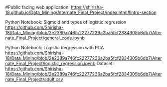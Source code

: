 #Public facing web application: 
https://shirisha-18.github.io/Data_Mining/Alternate_Final_Project/index.html#intro-section

Python Notebook: Sigmoid and types of logistic regression
https://github.com/Shirisha-18/Data_Mining/blob/2e2389a746fc22277236a2ba5fcf2334305b6db7/Alternate_Final_Project/general_code.ipynb

Python Notebook: Logistic Regression with PCA
https://github.com/Shirisha-18/Data_Mining/blob/2e2389a746fc22277236a2ba5fcf2334305b6db7/Alternate_Final_Project/logistic_regression.ipynb
Dataset: https://github.com/Shirisha-18/Data_Mining/blob/2e2389a746fc22277236a2ba5fcf2334305b6db7/Alternate_Final_Project/adult.csv
